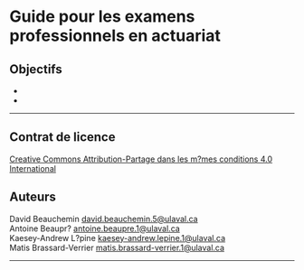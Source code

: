 # Guide pour les examens professionnels en actuariat

## Objectifs
 - 
 -
 
*********************************

## Contrat de licence

[Creative Commons Attribution-Partage dans les m?mes conditions 4.0 International](https://creativecommons.org/licenses/by-sa/4.0/deed.fr)

## Auteurs

David Beauchemin <david.beauchemin.5@ulaval.ca> <br>
Antoine Beaupr? <antoine.beaupre.1@ulaval.ca> <br>
Kaesey-Andrew L?pine <kaesey-andrew.lepine.1@ulaval.ca> <br>
Matis Brassard-Verrier <matis.brassard-verrier.1@ulaval.ca>


*********************************

